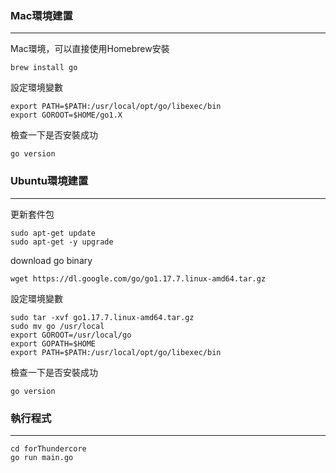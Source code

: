 ### Mac環境建置
---------------
Mac環境，可以直接使用Homebrew安裝
```
brew install go
```
設定環境變數
```
export PATH=$PATH:/usr/local/opt/go/libexec/bin
export GOROOT=$HOME/go1.X
```

檢查一下是否安裝成功
```
go version
```
### Ubuntu環境建置
---------------
更新套件包
```
sudo apt-get update  
sudo apt-get -y upgrade  
```

download go binary
```
wget https://dl.google.com/go/go1.17.7.linux-amd64.tar.gz 
```

設定環境變數
```
sudo tar -xvf go1.17.7.linux-amd64.tar.gz
sudo mv go /usr/local 
export GOROOT=/usr/local/go 
export GOPATH=$HOME
export PATH=$PATH:/usr/local/opt/go/libexec/bin
```

檢查一下是否安裝成功
```
go version
```

### 執行程式
---------------

```
cd forThundercore
go run main.go

```
